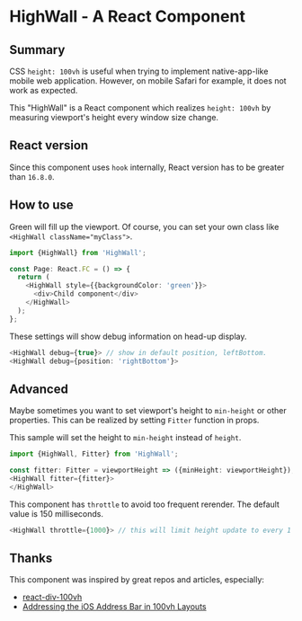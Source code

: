 HighWall - A React Component
===============================

## Summary

CSS `height: 100vh` is useful when trying to implement native-app-like mobile web application.
However, on mobile Safari for example, it does not work as expected.

This "HighWall" is a React component which realizes `height: 100vh` by measuring viewport's height
every window size change.

## React version

Since this component uses `hook` internally, React version has to be greater than `16.8.0`.

## How to use

Green will fill up the viewport. 
Of course, you can set your own class like `<HighWall className="myClass">`.

```typescript jsx
import {HighWall} from 'HighWall';

const Page: React.FC = () => {
  return (
    <HighWall style={{backgroundColor: 'green'}}>
      <div>Child component</div>
    </HighWall>  
  );
};
```

These settings will show debug information on head-up display.

```typescript jsx
<HighWall debug={true}> // show in default position, leftBottom.
<HighWall debug={position: 'rightBottom'}>
```

## Advanced

Maybe sometimes you want to set viewport's height to `min-height` or other properties.
This can be realized by setting `Fitter` function in props.

This sample will set the height to `min-height` instead of `height`.

```typescript jsx
import {HighWall, Fitter} from 'HighWall';

const fitter: Fitter = viewportHeight => ({minHeight: viewportHeight});
<HighWall fitter={fitter}>
</HighWall>
```

This component has `throttle` to avoid too frequent rerender.
The default value is 150 milliseconds.

```typescript jsx
<HighWall throttle={1000}> // this will limit height update to every 1 second.
```

## Thanks

This component was inspired by great repos and articles, especially:
- [react-div-100vh](https://github.com/mvasin/react-div-100vh)
- [Addressing the iOS Address Bar in 100vh Layouts](https://medium.com/@susiekim9/how-to-compensate-for-the-ios-viewport-unit-bug-46e78d54af0d)

